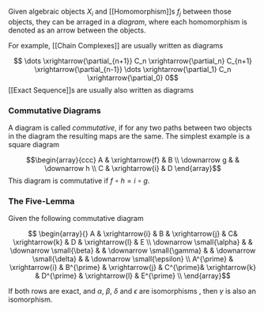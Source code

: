 Given algebraic objects $X_i$ and [[Homomorphism]]s $f_j$ between those objects, they can be arraged in a *diagram*, where each homomorphism is denoted as an arrow between the objects.

For example, [[Chain Complexes]] are usually written as diagrams 

$$ \dots \xrightarrow{\partial_{n+1}} C_n \xrightarrow{\partial_n} C_{n+1} \xrightarrow{\partial_{n-1}} \dots \xrightarrow{\partial_1} C_n \xrightarrow{\partial_0} 0$$
[[Exact Sequence]]s are usually also written as diagrams

### Commutative Diagrams

A diagram is called *commutative*, if for any two paths between two objects in the diagram the resulting maps are the same. 
The simplest example is a square diagram

$$\begin{array}{ccc} A  & \xrightarrow{f} & B \\
  \downarrow g & & \downarrow h \\
  C & \xrightarrow{i} & D \end{array}$$
  This diagram is commutative if $f\circ h = i\circ g$.

### The Five-Lemma 

Given the following commutative diagram

$$ \begin{array}{} 
 A & \xrightarrow{i} & B & \xrightarrow{j} & C& \xrightarrow{k} & D & \xrightarrow{l} & E \\
\downarrow \small{\alpha} & & \downarrow \small{\beta} & & \downarrow \small{\gamma} & & \downarrow \small{\delta} & & \downarrow \small{\epsilon} \\
 A^{\prime} & \xrightarrow{i} & B^{\prime} & \xrightarrow{j} & C^{\prime}& \xrightarrow{k} & D^{\prime} & \xrightarrow{l} & E^{\prime} \\
\end{array}$$

If both rows are exact, and $\alpha$, $\beta$, $\delta$ and $\epsilon$ are isomorphisms , then $\gamma$ is also an isomorphism.
